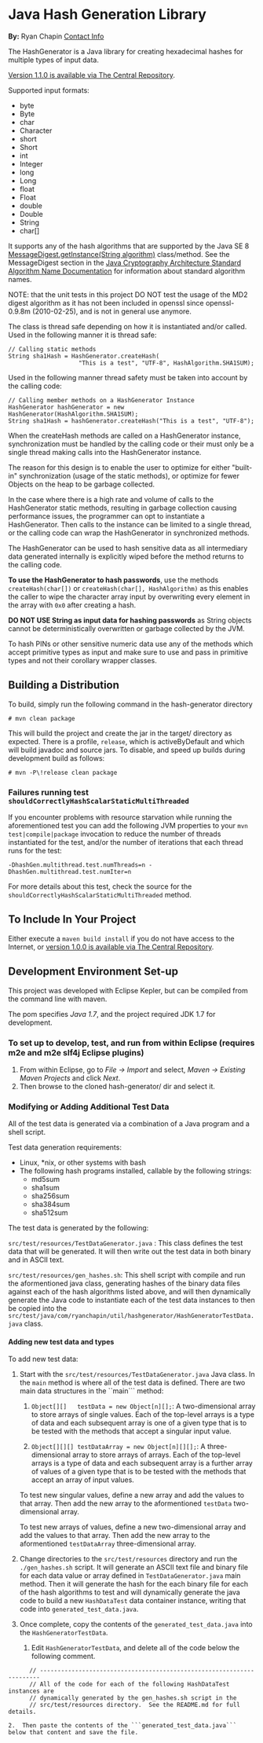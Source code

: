 # Java Hash Generation Library

**By:** Ryan Chapin [Contact Info](http://www.ryanchapin.com/contact.html)

The HashGenerator is a Java library for creating hexadecimal hashes for multiple types of input data.

[Version 1.1.0 is available via The Central Repository](http://search.maven.org/#artifactdetails%7Ccom.ryanchapin.util%7Chashgenerator%7C1.1.0%7Cjar).

Supported input formats:

- byte
- Byte
- char
- Character
- short
- Short
- int
- Integer
- long
- Long
- float
- Float
- double
- Double
- String
- char[]

It supports any of the hash algorithms that are supported by the Java SE 8 [MessageDigest.getInstance(String algorithm)](http://docs.oracle.com/javase/8/docs/api/java/security/MessageDigest.html#getInstance%28java.lang.String%29) class/method.  See the MessageDigest section in the [Java Cryptography Architecture Standard Algorithm Name Documentation](http://docs.oracle.com/javase/8/docs/technotes/guides/security/StandardNames.html#MessageDigest) for information about standard algorithm names.


NOTE: that the unit tests in this project DO NOT test the usage of the MD2 digest algorithm as it has not been included in openssl since openssl-0.9.8m (2010-02-25), and is not in general use anymore.

The class is thread safe depending on how it is instantiated and/or called. Used in the following manner it is thread safe:

```
// Calling static methods
String sha1Hash = HashGenerator.createHash(
                    "This is a test", "UTF-8", HashAlgorithm.SHA1SUM); 
```  

Used in the following manner thread safety must be taken into account by the calling code:

```
// Calling member methods on a HashGenerator Instance
HashGenerator hashGenerator = new HashGenerator(HashAlgorithm.SHA1SUM);
String sha1Hash = hashGenerator.createHash("This is a test", "UTF-8"); 
```  

When the createHash methods are called on a HashGenerator instance, synchronization must be handled by the calling code or their must only be a single thread making calls into the HashGenerator instance.

The reason for this design is to enable the user to optimize for either "built-in" synchronization (usage of the static methods), or optimize for fewer Objects on the heap to be garbage collected.

In the case where there is a high rate and volume of calls to the HashGenerator static methods, resulting in garbage collection causing performance issues, the programmer can opt to instantiate a HashGenerator. Then calls to the instance can be limited to a single thread, or the calling code can wrap the HashGenerator in synchronized methods.

The HashGenerator can be used to hash sensitive data as all intermediary data generated internally is explicitly wiped before the method returns to the calling code.

**To use the HashGenerator to hash passwords**, use the methods ```createHash(char[])``` or ```createHash(char[], HashAlgorithm)``` as this enables the caller to wipe the character array input by overwriting every element in the array with ```0x0``` after creating a hash.

**DO NOT USE String as input data for hashing passwords** as String objects cannot be deterministically overwritten or garbage collected by the JVM.

To hash PINs or other sensitive numeric data use any of the methods which accept primitive types as input and make sure to use and pass in primitive types and not their corollary wrapper classes.


## Building a Distribution

To build, simply run the following command in the hash-generator directory

```
# mvn clean package
```

This will build the project and create the jar in the target/ directory as expected.  There is a profile, ```release```, which is activeByDefault and which will build javadoc and source jars.  To disable, and speed up builds during development build as follows:

```
# mvn -P\!release clean package
```

### Failures running test ```shouldCorrectlyHashScalarStaticMultiThreaded```

If you encounter problems with resource starvation while running the aforementioned test you can add the following JVM properties to your ```mvn test|compile|package``` invocation to reduce the number of threads instantiated for the test, and/or the number of iterations that each thread runs for the test:

```-DhashGen.multithread.test.numThreads=n -DhashGen.multithread.test.numIter=n```

For more details about this test, check the source for the ```shouldCorrectlyHashScalarStaticMultiThreaded``` method.

## To Include In Your Project

Either execute a ```maven build install``` if you do not have access to the Internet, or [version 1.0.0 is available via The Central Repository](http://search.maven.org/#artifactdetails%7Ccom.ryanchapin.util%7Chashgenerator%7C1.0.0%7Cjar).

## Development Environment Set-up

This project was developed with Eclipse Kepler, but can be compiled from the command line with maven.

The pom specifies _Java 1.7_, and the project required JDK 1.7 for development.

### To set up to develop, test, and run from within Eclipse (requires m2e and m2e slf4j Eclipse plugins)

1. From within Eclipse, go to _File -> Import_ and select, _Maven -> Existing Maven Projects_ and click _Next_.
2. Then browse to the cloned hash-generator/ dir and select it.

### Modifying or Adding Additional Test Data

All of the test data is generated via a combination of a Java program and a shell script.

Test data generation requirements:

- Linux, \*nix, or other systems with bash
- The following hash programs installed, callable by the following strings:
   - md5sum
   - sha1sum
   - sha256sum
   - sha384sum
   - sha512sum

The test data is generated by the following:

```src/test/resources/TestDataGenerator.java``` : This class defines the test data that will be generated.  It will then write out the test data in both binary and in ASCII text.

```src/test/resources/gen_hashes.sh```: This shell script with compile and run the aformentioned java class, generating hashes of the binary data files against each of the hash algorithms listed above, and will then dynamically generate the Java code to instantiate each of the test data instances to then be copied into the ```src/test/java/com/ryanchapin/util/hashgenerator/HashGeneratorTestData.java``` class.

#### Adding new test data and types

To add new test data:

1. Start with the ```src/test/resources/TestDataGenerator.java``` Java class.  In the ```main``` method is where all of the test data is defined.  There are two main data structures in the ``main``` method:

    1. ```Object[][]   testData = new Object[n][];```: A two-dimensional array to store arrays of single values.  Each of the top-level arrays is a type of data and each subsequent array is one of a given type that is to be tested with the methods that accept a singular input value. 

    2. ```Object[][][] testDataArray = new Object[n][][];```:  A three-dimensional array to store arrays of arrays.  Each of the top-level arrays is a type of data and each subsequent array is a further array of values of a given type that is to be tested with the methods that accept an array of input values.

    To test new singular values, define a new array and add the values to that array.  Then add the new array to the aformentioned ```testData``` two-dimensional array.

    To test new arrays of values, define a new two-dimensional array and add the values to that array.  Then add the new array to the aformentioned ```testDataArray``` three-dimensional array.

2. Change directories to the ```src/test/resources``` directory and run the ```./gen_hashes.sh``` script.  It will generate an ASCII text file and binary file for each data value or array defined in ```TestDataGenerator.java``` main method.  Then it will generate the hash for the each binary file for each of the hash algorithms to test and will dynamically generate the java code to build a new ```HashDataTest``` data container instance, writing that code into  ```generated_test_data.java```.

3. Once complete, copy the contents of the ```generated_test_data.java``` into the ```HashGeneratorTestData```.

    1.  Edit ```HashGeneratorTestData```, and delete all of the code below the following comment.

```
      // ----------------------------------------------------------------------
      // All of the code for each of the following HashDataTest instances are
      // dynamically generated by the gen_hashes.sh script in the
      // src/test/resources directory.  See the README.md for full details.

```

    2.  Then paste the contents of the ```generated_test_data.java``` below that content and save the file.

